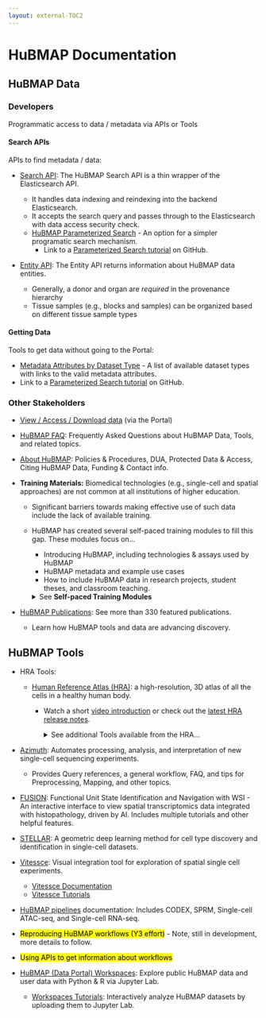 ```yaml
---
layout: external-TOC2
---
```


# HuBMAP Documentation

## HuBMAP Data

### Developers
Programmatic access to data / metadata via APIs or Tools

#### Search APIs
APIs to find metadata / data:
- <a href="https://smart-api.info/ui/7aaf02b838022d564da776b03f357158">Search API</a>: The HuBMAP Search API is a thin wrapper of the Elasticsearch API.
  - It handles data indexing and reindexing into the backend Elasticsearch.
  - It accepts the search query and passes through to the Elasticsearch with data access security check.
  - <a href="https://docs.hubmapconsortium.org/param-search/">HuBMAP Parameterized Search</a> - An option for a simpler programatic search mechanism.
     - Link to a <a href="https://github.com/hubmapconsortium/search-api/blob/main/examples/Parameter%20Search%20and%20Download%20Tutorial.ipynb">Parameterized Search tutorial</a> on GitHub.
       
 - <a href="https://smart-api.info/ui/0065e419668f3336a40d1f5ab89c6ba3">Entity API</a>: The Entity API returns information about HuBMAP data entities.
   - Generally, a donor and organ are _required_ in the provenance hierarchy
   - Tissue samples (e.g., blocks and samples) can be organized based on different tissue sample types
     
#### Getting Data
Tools to get data without going to the Portal:
- <a href="https://docs.hubmapconsortium.org/assays/metadata/">Metadata Attributes by Dataset Type</a> - A list of available dataset types with links to the valid metadata attributes.
- Link to a <a href="https://github.com/hubmapconsortium/search-api/blob/main/examples/Parameter%20Search%20and%20Download%20Tutorial.ipynb">Parameterized Search tutorial</a> on GitHub.

### Other Stakeholders
  - <a href="https://docs.hubmapconsortium.org/how-to-access-data">View / Access / Download data</a> (via the Portal)
  - <a href="https://docs.hubmapconsortium.org/faq">HuBMAP FAQ</a>: Frequently Asked Questions about HuBMAP Data, Tools, and related topics.
  - <a href="https://docs.hubmapconsortium.org/about">About HuBMAP</a>: Policies & Procedures, DUA, Protected Data & Access, Citing HuBMAP Data, Funding & Contact info.
  - **Training Materials:** Biomedical technologies (e.g., single-cell and spatial approaches) are not common at all institutions of higher education.
    - Significant barriers towards making effective use of such data include the lack of available training.
    - HuBMAP has created several self-paced training modules to fill this gap. These modules focus on...
      - Introducing HuBMAP, including technologies & assays used by HuBMAP
      - HuBMAP metadata and example use cases
      - How to include HuBMAP data in research projects, student theses, and classroom teaching.
      
      <details>
      <summary>See <b>Self-paced Training Modules</b></summary>
               <ul>
                  <li> <a href="https://expand.iu.edu/browse/sice/cns/courses/hubmap-visible-human-mooc">Visible Human MOOC</a>: An overview of HuBMAP and introduction to data acquisition, analysis, and visualization.</li>
                  <li> <a href="https://github.com/hubmapconsortium/hubmap-data-exploration-workshop/blob/main/HuBMAP_scRNAseq_HBM538_PHSC_677_Bridges2_Jupyter_Notebook_version_02.ipynb">Intro to Single-Cell RNA-Seq Data Analysis</a>: Become proficient in single cell RNA-seq data analysis from HuBMAP.</li>
                  <li><a href="https://github.com/hubmapconsortium/hubmap-data-exploration-workshop/blob/main/HuBMAP_Gene_Ontology_Enrichment_Analysis_(GOEA)_with_goatools_HBM538_PHSC_677.ipynb">Venn Diagrams for Comparing Marker Genes </a>: Generate Venn & Super Venn Diagrams to compare marker genes.</li>
                  <li><a href="https://github.com/hubmapconsortium/hubmap-data-exploration-workshop/blob/main/HuBMAP_String_Database_protein_protein_interaction_networks_version_03_HBM538_PHSC_677.ipynb">Protein-Protein Interaction Networks</a>: Generate these networks from a list of marker genes with Python's stringdb library.</li>
                  <li><a href="https://github.com/hubmapconsortium/hubmap-data-exploration-workshop/blob/main/HuBMAP_Gene_Ontology_Enrichment_Analysis_(GOEA)_with_goatools_HBM538_PHSC_677.ipynb">Gene Ontology Enrichment Analysis</a>: Use the Python goatools library for gene ontology enrichment analysis.</li>
                </ul>
      </details>
   
  - <a href="https://hubmapconsortium.org/featured-publications/">HuBMAP Publications</a>: See more than 330 featured publications.
    - Learn how HuBMAP tools and data are advancing discovery.

## HuBMAP Tools
- HRA Tools:
  - <a href="https://humanatlas.io">Human Reference Atlas (HRA)</a>: a high-resolution, 3D atlas of all the cells in a healthy human body.
    - Watch a short <a href="https://www.youtube.com/watch?v=DDmP_7vDy-o">video introduction</a> or check out the <a href="https://humanatlas.io/release-notes/v2.1">latest HRA release notes</a>.
      
      <details>
      <summary>See additional Tools available from the HRA... </summary>
               <ul>
                  <li><a href="https://humanatlas.io/asctb-reporter">(ASCT+B) Reporter</a>: Compare Anatomical Structures, Cell Types, and Biomarker Tables with this visualization tool. Watch a <a href="https://youtu.be/pzUFmDhQEO8">tutorial video</a> for the ASCT+B Reporter.</li>
                  <li><a href="https://humanatlas.io/cell-population-graphs">Cell Population Graphs</a>: An interactive tool for exploring and comparing cell populations.</li>
                  <li><a href="https://humanatlas.io/registration-user-interface">Registration User Interface (RUI)</a>: Register and annotate organs. Includes an overview of the interface, basic steps for using the RUI, a short video tutorial, and a link to the RUI. Link to the <a href="https://zenodo.org/records/6628366"> RUI SOP</a>.</li>
                  <li><a href="https://humanatlas.io/exploration-user-interface">Exploration User Interface (EUI)</a>: Interact with registered organs. Includes an overview of the interface, basic steps for using the EUI, short video tutorials, and a link to the EUI.</li>
                  <li><a href="https://humanatlas.io/organ-gallery-in-vr">VR Organ Gallery</a>: Immersive experience for exploring organs. Includes an overview of the Organ Gallery, an opportunity to provide feedback, and documentation. See also the <a href="https://github.com/cns-iu/hra-organ-gallery-in-vr/blob/main/README.md">README</a> for the VR Organ Gallery.</li>
                  <li><a href="https://humanatlas.io/millitome">Millitome</a>: 3D-printed tool for organ sectioning. Read an overview of millitomes, see images of 3-D printed millitomes, and browse the latest millitome gallery.</li>
                   <li><a href="https://humanatlas.io/api">APIs</a> for querying and interacting with the HRA.</li>
               </ul>
      </details>
     
- <a href="https://azimuth.hubmapconsortium.org/?_gl=1*w6lgc7*_ga*MjAwNDc0MTM0OC4xNzE0NzUzMTY4*_ga_N77K0HBGRV*MTcyMjQ4NDIwNi4zMzkuMC4xNzIyNDg0MjA2LjAuMC4w">Azimuth</a>: Automates processing, analysis, and interpretation of new single-cell sequencing experiments.
  - Provides Query references, a general workflow, FAQ, and tips for Preprocessing, Mapping, and other topics.
- <a href="http://fusion.hubmapconsortium.org/">FUSION</a>: Functional Unit State Identification and Navigation with WSI - An interactive interface to view spatial transcriptomics data integrated with histopathology, driven by AI. Includes multiple tutorials and other helpful features.
- <a href="https://snap.stanford.edu/stellar/">STELLAR</a>: A geometric deep learning method for cell type discovery and identification in single-cell datasets.
- <a href="https://vitessce.io/">Vitessce</a>: Visual integration tool for exploration of spatial single cell experiments.
  - <a href="https://vitessce.io/docs/">Vitessce Documentation</a>
  - <a href="https://vitessce.io/docs/tutorials/">Vitessce Tutorials</a>
- <a href="http://hubmap.scs.cmu.edu/documentation/">HuBMAP pipelines</a> documentation: Includes CODEX, SPRM, Single-cell ATAC-seq, and Single-cell RNA-seq.
- <mark>Reproducing HuBMAP workflows (Y3 effort)</mark> - Note, still in development, more details to follow. 
- <mark>Using APIs to get information about workflows</mark>
- <a href="https://portal.hubmapconsortium.org/workspaces">HuBMAP (Data Portal) Workspaces</a>: Explore public HuBMAP data and user data with Python & R via Jupyter Lab.
  - <a href="https://portal.hubmapconsortium.org/tutorials/workspaces">Workspaces Tutorials</a>: Interactively analyze HuBMAP datasets by uploading them to Jupyter Lab.
